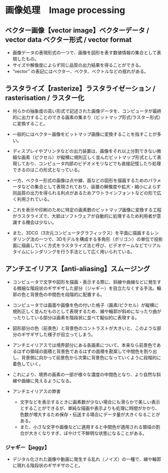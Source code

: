 # 画像処理　Image processing

## ベクター画像【vector image】ベクターデータ / vector data ベクター形式 / vector format
- 画像データの表現形式の一つで、画像を図形を表す数値情報の集合として表現したもの。
- サイズや解像度によらず同じ品質の出力結果を得ることができる。
- “vector” の表記にはベクター、ベクタ、ベクトルなどの揺れがある。




## ラスタライズ【rasterize】ラスタライゼーション / rasterisation / ラスター化
- 何らかの抽象度の高い形式で記述された画像データを、コンピュータが最終的に出力することのできる画素の集まり（ビットマップ形式/ラスター形式）に変換すること。
- 一般的にはベクター画像をビットマップ画像に変換することを指すことが多い。

- ディスプレイやプリンタなどの出力装置は、画像をそれ以上分割できない微細な画素（ピクセル）が縦横に規則正しく並んだビットマップ形式として表現しており、コンピュータ内部のビデオメモリなどでも直接記憶したり処理できるのはこの形式となっている。

- 一方、ベクター形式の画像は点や線、面などの図形を描画するためのパラメータなどの集合として表現されており、装置の解像度や拡大・縮小によらず同品質の出力を得られる利点があるためアウトラインフォントなどの形で広く利用されている。
- これを表示や印刷のために特定の画素数のビットマップ画像に変換する工程がラスタライズで、大抵はソフトウェアが自動的に処理するため利用者が意識する機会は少ない。

- また、3DCG（3次元コンピュータグラフィックス）を平面に描画するレンダリング法の一つで、3Dモデルを構成する多角形（ポリゴン）の単位で投影面に描画していく方式をラスタライズ法と呼び、ビデオゲームなどでリアルタイムにレンダリングを行う手法として広く用いられている。


## アンチエイリアス【anti-aliasing】スムージング
- コンピュータで文字や図形を描画・表示する際に、斜線や曲線などに発生する微細な階段状のギザギザした部分（ジャギー）を目立たなくする手法。輪郭の色と背景色の中間色を段階的に配置する。
- コンピュータでは画面や画像を色の付いた格子（画素/ピクセル）が縦横に規則正しく並んだものとして表現するため、線や輪郭が斜めになったり曲がったりしている部分は画素を階段状に並べて擬似的に表現する。
- 図形部分の色（前景色）と背景色のコントラストが大きいと、このような部分のギザギザした様子が目立ってしまう。

- アンチエイリアスでは境界部分にある各画素について、本来なら前景色であるはずの領域の面積と背景色であるはずの面積を勘案して中間色を割り出し、背景側に向かって前景色から次第に背景色になっていくように段階的に着色していく。
- これにより、境界の画素の一部が様々な濃度の中間色となり、より自然な斜線や曲線に見えるようになる。

- アンチエイリアスの弊害
    - 文字などを表示するときに画素数が少ない場合にも滑らかで美しい表示とすることができるが、単純な描画や表示よりも処理に時間がかかり、色数が増大するため保存・伝送する場合にデータ量が大きくなることがある。
    - また、小さな文字や画像などに適用すると中間色が適用される領域の割合が大きくなりすぎ、ぼやけて不鮮明な状態になることがある。

### ジャギー【jaggy】
- デジタル化された画像や動画に発生する乱れ（ノイズ）の一種で、線や輪郭に現れる階段状のギザギザのこと。